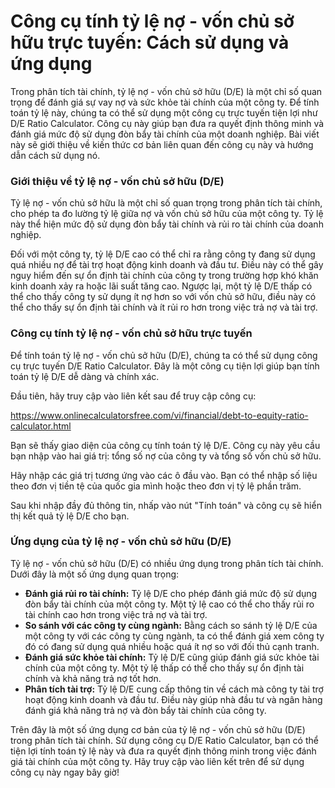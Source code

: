 Công cụ tính tỷ lệ nợ - vốn chủ sở hữu trực tuyến: Cách sử dụng và ứng dụng
===========================================================================

Trong phân tích tài chính, tỷ lệ nợ - vốn chủ sở hữu (D/E) là một chỉ số quan trọng để đánh giá sự vay nợ và sức khỏe tài chính của một công ty. Để tính toán tỷ lệ này, chúng ta có thể sử dụng một công cụ trực tuyến tiện lợi như D/E Ratio Calculator. Công cụ này giúp bạn đưa ra quyết định thông minh và đánh giá mức độ sử dụng đòn bẩy tài chính của một doanh nghiệp. Bài viết này sẽ giới thiệu về kiến thức cơ bản liên quan đến công cụ này và hướng dẫn cách sử dụng nó.

### Giới thiệu về tỷ lệ nợ - vốn chủ sở hữu (D/E)

Tỷ lệ nợ - vốn chủ sở hữu là một chỉ số quan trọng trong phân tích tài chính, cho phép ta đo lường tỷ lệ giữa nợ và vốn chủ sở hữu của một công ty. Tỷ lệ này thể hiện mức độ sử dụng đòn bẩy tài chính và rủi ro tài chính của doanh nghiệp.

Đối với một công ty, tỷ lệ D/E cao có thể chỉ ra rằng công ty đang sử dụng quá nhiều nợ để tài trợ hoạt động kinh doanh và đầu tư. Điều này có thể gây nguy hiểm đến sự ổn định tài chính của công ty trong trường hợp khó khăn kinh doanh xảy ra hoặc lãi suất tăng cao. Ngược lại, một tỷ lệ D/E thấp có thể cho thấy công ty sử dụng ít nợ hơn so với vốn chủ sở hữu, điều này có thể cho thấy sự ổn định tài chính và ít rủi ro hơn trong việc trả nợ và tài trợ.

### Công cụ tính tỷ lệ nợ - vốn chủ sở hữu trực tuyến

Để tính toán tỷ lệ nợ - vốn chủ sở hữu (D/E), chúng ta có thể sử dụng công cụ trực tuyến D/E Ratio Calculator. Đây là một công cụ tiện lợi giúp bạn tính toán tỷ lệ D/E dễ dàng và chính xác.

Đầu tiên, hãy truy cập vào liên kết sau để truy cập công cụ:

<https://www.onlinecalculatorsfree.com/vi/financial/debt-to-equity-ratio-calculator.html>

Bạn sẽ thấy giao diện của công cụ tính toán tỷ lệ D/E. Công cụ này yêu cầu bạn nhập vào hai giá trị: tổng số nợ của công ty và tổng số vốn chủ sở hữu.

Hãy nhập các giá trị tương ứng vào các ô đầu vào. Bạn có thể nhập số liệu theo đơn vị tiền tệ của quốc gia mình hoặc theo đơn vị tỷ lệ phần trăm.

Sau khi nhập đầy đủ thông tin, nhấp vào nút "Tính toán" và công cụ sẽ hiển thị kết quả tỷ lệ D/E cho bạn.

### Ứng dụng của tỷ lệ nợ - vốn chủ sở hữu (D/E)

Tỷ lệ nợ - vốn chủ sở hữu (D/E) có nhiều ứng dụng trong phân tích tài chính. Dưới đây là một số ứng dụng quan trọng:

- **Đánh giá rủi ro tài chính:** Tỷ lệ D/E cho phép đánh giá mức độ sử dụng đòn bẩy tài chính của một công ty. Một tỷ lệ cao có thể cho thấy rủi ro tài chính cao hơn trong việc trả nợ và tài trợ.
- **So sánh với các công ty cùng ngành:** Bằng cách so sánh tỷ lệ D/E của một công ty với các công ty cùng ngành, ta có thể đánh giá xem công ty đó có đang sử dụng quá nhiều hoặc quá ít nợ so với đối thủ cạnh tranh.
- **Đánh giá sức khỏe tài chính:** Tỷ lệ D/E cũng giúp đánh giá sức khỏe tài chính của một công ty. Một tỷ lệ thấp có thể cho thấy sự ổn định tài chính và khả năng trả nợ tốt hơn.
- **Phân tích tài trợ:** Tỷ lệ D/E cung cấp thông tin về cách mà công ty tài trợ hoạt động kinh doanh và đầu tư. Điều này giúp nhà đầu tư và ngân hàng đánh giá khả năng trả nợ và đòn bẩy tài chính của công ty.

Trên đây là một số ứng dụng cơ bản của tỷ lệ nợ - vốn chủ sở hữu (D/E) trong phân tích tài chính. Sử dụng công cụ D/E Ratio Calculator, bạn có thể tiện lợi tính toán tỷ lệ này và đưa ra quyết định thông minh trong việc đánh giá tài chính của một công ty. Hãy truy cập vào liên kết trên để sử dụng công cụ này ngay bây giờ!